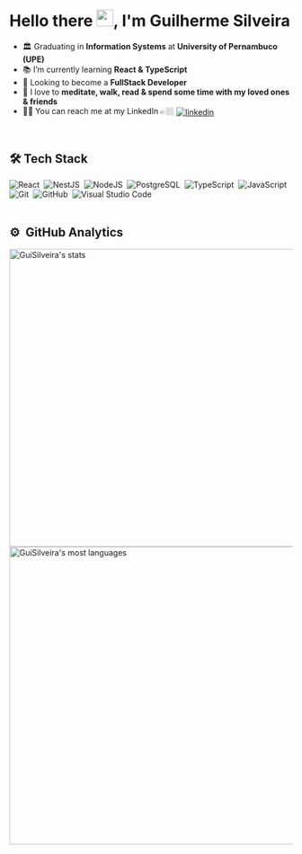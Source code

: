 <h1>Hello there <img src="https://raw.githubusercontent.com/kaueMarques/kaueMarques/master/hi.gif" width="30px">, I'm Guilherme Silveira</h1>

- 🏛 Graduating in **Information Systems** at **University of Pernambuco (UPE)**
- 📚 I’m currently learning **React & TypeScript**
- 🔭 Looking to become a **FullStack Developer**
- 💎 I love to **meditate, walk, read & spend some time with my loved ones & friends**
- ✌🏼 You can reach me at my LinkedIn 👉🏼 <a href="https://www.linkedin.com/in/guilherme-silveira-coutinho/" target="_blank">
  <img align="center" src="https://img.shields.io/badge/-Guilherme Silveira-05122A?style=flat&logo=linkedin" alt="linkedin"/>
</a>
<br>

## 🛠 Tech Stack

![React](https://img.shields.io/badge/react-%2320232a.svg?style=for-the-badge&logo=react&logoColor=%2361DAFB)&nbsp;
![NestJS](https://img.shields.io/badge/nestjs-%23E0234E.svg?style=for-the-badge&logo=nestjs&logoColor=white)&nbsp;
![NodeJS](https://img.shields.io/badge/Node.js-43853D?style=for-the-badge&logo=node.js&logoColor=white)&nbsp;
![PostgreSQL](https://img.shields.io/badge/PostgreSQL-316192?style=for-the-badge&logo=postgresql&logoColor=white)&nbsp;
![TypeScript](https://img.shields.io/badge/typescript-%23007ACC.svg?style=for-the-badge&logo=typescript&logoColor=white)&nbsp;
![JavaScript](https://img.shields.io/badge/javascript-%23323330.svg?style=for-the-badge&logo=javascript&logoColor=%23F7DF1E)&nbsp;
![Git](https://img.shields.io/badge/git-%23F05033.svg?style=for-the-badge&logo=git&logoColor=white)&nbsp;
![GitHub](https://img.shields.io/badge/github-%23121011.svg?style=for-the-badge&logo=github&logoColor=white)&nbsp;
![Visual Studio Code](https://img.shields.io/badge/Visual%20Studio%20Code-0078d7.svg?style=for-the-badge&logo=visual-studio-code&logoColor=white)&nbsp;
<br><br>

## ⚙️ &nbsp;GitHub Analytics

<p align="left">
<img width="530em" src="https://github-readme-stats.vercel.app/api?username=GuiSilveira&show_icons=true&theme=vision-friendly-dark" alt="GuiSilveira's stats"/>
<img width="530em" src="https://github-readme-stats.vercel.app/api/top-langs/?username=GuiSilveira&layout=compact&theme=vision-friendly-dark" alt="GuiSilveira's most languages"/>
</p>

<br><br> 
